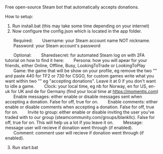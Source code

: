 Free open-source Steam bot that automatically accepts donations.

How to setup:
1. Run install.bat (this may take some time depending on your internet)
2. Now configure the config.json which is located in the app folder.

       Required:
       Username: your Steam account name NOT nickname.
       Password: your Steam account's password

       Optional:
       Sharedsecret: for automated Steam log on with 2FA tutorial on how to find it here:
       Persona: how you will apear for your friends, either Online, Offline, Busy, LookingToTrade or LookingToPlay
       Game: the game that will be show on your profile, eg remove the two "" and paste 440 for TF2 or 730 for CSGO, for custom games write what you want within two "" eg "accepting donations". Leave it at 0 if you don't want to idle a game.
       Clock: your local time, eg nb for Norway, en for US, en-uk for UK and de for Germany (find your local time at https://momentjs.com)
       Enable messages: either enable or disable messages sent when accepting a donation. False for off, true for on.
       Enable comments: either enable or disable comments when accepting a donation. False for off, true for on.
       Invite to group: either enable or disable inviting the user you've traded with to our group (steamcommunity.com/groups/blankllc). False for off, true for on. This will help us a lot if you leave it on.
       Message: message user will recieve if donation went through (if enabled).
       Comment: comment user will recieve if donation went through (if enabled).


3. Run start.bat
